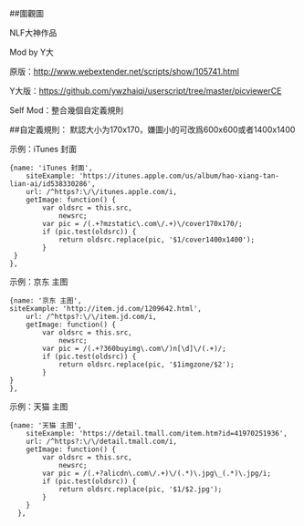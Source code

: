 ##圍觀圖

NLF大神作品

Mod by Y大

原版：http://www.webextender.net/scripts/show/105741.html

Y大版：https://github.com/ywzhaiqi/userscript/tree/master/picviewerCE

Self Mod：整合幾個自定義規則

##自定義規則：
默認大小为170x170，嫌圖小的可改爲600x600或者1400x1400

示例：iTunes 封面

    {name: 'iTunes 封面',
		siteExample: 'https://itunes.apple.com/us/album/hao-xiang-tan-lian-ai/id538330286',
		url: /^https?:\/\/itunes.apple.com/i,
		getImage: function() {
			var oldsrc = this.src,
				newsrc;
			var pic = /(.+?mzstatic\.com\/.+)\/cover170x170/;
			if (pic.test(oldsrc)) {
				return oldsrc.replace(pic, '$1/cover1400x1400');
			}
     }
    },
    
示例：京东 主图

    {name: '京东 主图',
    siteExample: 'http://item.jd.com/1209642.html',
		url: /^https?:\/\/item.jd.com/i,
		getImage: function() {
			var oldsrc = this.src,
				newsrc;
			var pic = /(.+?360buyimg\.com\/)n[\d]\/(.+)/;
			if (pic.test(oldsrc)) {
				return oldsrc.replace(pic, '$1imgzone/$2');
			}
    }
    },

示例：天猫 主图

    {name: '天猫 主图',
		siteExample: 'https://detail.tmall.com/item.htm?id=41970251936',
		url: /^https?:\/\/detail.tmall.com/i,
		getImage: function() {
			var oldsrc = this.src,
				newsrc;
			var pic = /(.+?alicdn\.com\/.+)\/(.*)\.jpg\_(.*)\.jpg/i;
			if (pic.test(oldsrc)) {
				return oldsrc.replace(pic, '$1/$2.jpg');
			}
		}
	  },